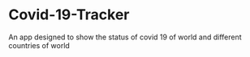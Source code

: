 # Covid-19-Tracker
 An app designed to show the status of covid 19 of world and  different countries of world
